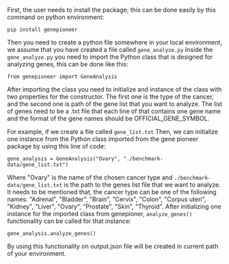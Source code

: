 First, the user needs to install the package; this can be done easily by this command on python environment: 

`pip install genepioneer`

Then you need to create a python file somewhere in your local environment, we assume that you have created a file called `gene_analyze.py`
Inside the `gene_analyze.py` you need to import the Python class that is designed for analyzing genes, this can be done like this:

`from genepioneer import GeneAnalysis`

After importing the class you need to initialize and instance of the class with two properties for the constructor. The first one is the type of the cancer, and the second one is path of the gene list that you want to analyze. The list of genes need to be a .txt file that each line of that contains one gene name and the format of the gene names should be OFFICIAL_GENE_SYMBOL.

For example, if we create a file called `gene_list.txt` Then, we can initialize one instance from the Python class imported from the gene pioneer package by using this line of code: 

`gene_analysis = GeneAnalysis("Ovary", "./benchmark-data/gene_list.txt")`

Where "Ovary" is the name of the chosen cancer type and `./benchmark-data/gene_list.txt` is the path to the genes list file that we want to analyze.
It needs to be mentioned that, the cancer type can be one of the following names: "Adrenal", "Bladder", "Brain", "Cervix", "Colon", "Corpus uteri", "Kidney", "Liver", "Ovary", "Prostate", "Skin", "Thyroid".
After initializing one instance for the imported class from genepioner, `analyze_genes()` functionality can be called for that instance:

`gene_analysis.analyze_genes()`

By using this functionality on output.json file will be created in current path of your environment. 